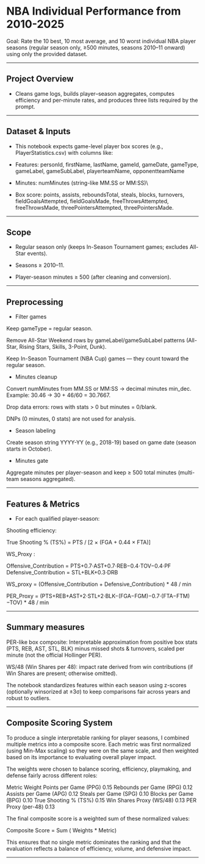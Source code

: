# NBA Individual Performance from 2010-2025

Goal: Rate the 10 best, 10 most average, and 10 worst individual NBA player seasons (regular season only, ≥500 minutes, seasons 2010–11 onward) using only the provided dataset.

---

## Project Overview

- Cleans game logs, builds player–season aggregates, computes efficiency and per-minute rates, and produces three lists required by the prompt.

---

## Dataset & Inputs

- This notebook expects game-level player box scores (e.g., PlayerStatistics.csv) with columns like:

- Features: personId, firstName, lastName, gameId, gameDate, gameType, gameLabel, gameSubLabel, playerteamName, opponentteamName
- Minutes: numMinutes (string-like MM.SS or MM:SS)\
- Box score: points, assists, reboundsTotal, steals, blocks, turnovers, fieldGoalsAttempted, fieldGoalsMade, freeThrowsAttempted, freeThrowsMade, threePointersAttempted, threePointersMade.

---

## Scope 

- Regular season only (keeps In-Season Tournament games; excludes All-Star events).

- Seasons ≥ 2010–11.

- Player-season minutes ≥ 500 (after cleaning and conversion).

---
## Preprocessing

- Filter games

Keep gameType = regular season.

Remove All-Star Weekend rows by gameLabel/gameSubLabel patterns (All-Star, Rising Stars, Skills, 3-Point, Dunk).

Keep In-Season Tournament (NBA Cup) games — they count toward the regular season.

- Minutes cleanup

Convert numMinutes from MM.SS or MM:SS → decimal minutes min_dec.
Example: 30.46 → 30 + 46/60 = 30.7667.

Drop data errors: rows with stats > 0 but minutes = 0/blank.

DNPs (0 minutes, 0 stats) are not used for analysis.

- Season labeling

Create season string YYYY-YY (e.g., 2018-19) based on game date (season starts in October).

- Minutes gate

Aggregate minutes per player-season and keep ≥ 500 total minutes (multi-team seasons aggregated).

---

## Features & Metrics

- For each qualified player-season:

Shooting efficiency:

True Shooting % (TS%) = PTS / [2 × (FGA + 0.44 × FTA)]

WS_Proxy :

Offensive_Contribution = PTS+0.7⋅AST+0.7⋅REB−0.4⋅TOV−0.4⋅PF
Defensive_Contribution = STL+BLK+0.3⋅DRB

WS_proxy = (Offensive_Contribution + Defensive_Contribution) * 48 / min

PER_Proxy = ​(PTS+REB+AST+2⋅STL+2⋅BLK−(FGA−FGM)−0.7⋅(FTA−FTM)−TOV) * 48 / min

---

## Summary measures

PER-like box composite: Interpretable approximation from positive box stats (PTS, REB, AST, STL, BLK) minus missed shots & turnovers, scaled per minute (not the official Hollinger PER).

WS/48 (Win Shares per 48): impact rate derived from win contributions (if Win Shares are present; otherwise omitted).

The notebook standardizes features within each season using z-scores (optionally winsorized at ±3σ) to keep comparisons fair across years and robust to outliers.

---

## Composite Scoring System

To produce a single interpretable ranking for player seasons, I combined multiple metrics into a composite score. Each metric was first normalized (using Min-Max scaling) so they were on the same scale, and then weighted based on its importance to evaluating overall player impact.

The weights were chosen to balance scoring, efficiency, playmaking, and defense fairly across different roles:

Metric	Weight
Points per Game (PPG)	0.15
Rebounds per Game (RPG)	0.12
Assists per Game (APG)	0.12
Steals per Game (SPG)	0.10
Blocks per Game (BPG)	0.10
True Shooting % (TS%)	0.15
Win Shares Proxy (WS/48)	0.13
PER Proxy (per-48)	0.13

The final composite score is a weighted sum of these normalized values:

Composite Score = Sum ( Weights * Metric)

This ensures that no single metric dominates the ranking and that the evaluation reflects a balance of efficiency, volume, and defensive impact.

---
